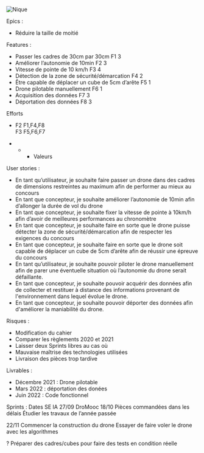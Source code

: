 ![Nique](https://github.com/Xanbertis/DisClover/assets/51889880/26c62c01-32bc-407e-8a25-c44a5cfec76e)

Epics : 
-	Réduire la taille de moitié

Features : 
-	Passer les cadres de 30cm par 30cm F1 3
-	Améliorer l’autonomie de 10min F2 3
-	Vitesse de pointe de 10 km/h F3 4
-	Détection de la zone de sécurité/démarcation F4 2 
-	Être capable de déplacer un cube de 5cm d’arête F5 1 
-	Drone pilotable manuellement F6 1
-	Acquisition des données F7 3
-	Déportation des données F8 3  

 Efforts		
+	F2	F1,F4,F8	
	F3	F5,F6,F7	
-	-	+	Valeurs

User stories :
-	En tant qu’utilisateur, je souhaite faire passer un drone dans des cadres de dimensions restreintes au maximum afin de performer au mieux au concours
-	En tant que concepteur, je souhaite améliorer l’autonomie de 10min afin d’allonger la durée de vol du drone
-	En tant que concepteur, je souhaite fixer la vitesse de pointe à 10km/h afin d’avoir de meilleures performances au chronomètre
-	En tant que concepteur, je souhaite faire en sorte que le drone puisse détecter la zone de sécurité/démarcation afin de respecter les exigences du concours
-	En tant que concepteur, je souhaite faire en sorte que le drone soit capable de déplacer un cube de 5cm d’arête afin de réussir une épreuve du concours
-	En tant qu’utilisateur, je souhaite pouvoir piloter le drone manuellement afin de parer une éventuelle situation où l’autonomie du drone serait défaillante.
-   En tant que concepteur, je souhaite pouvoir acquérir des données afin de collecter et restituer à distance des informations provenant de l'environnement dans lequel évolue le drone.
-   En tant que concepteur, je souhaite pouvoir déporter des données afin d'améliorer la maniabilité du drone.

Risques :
-	Modification du cahier 
-	Comparer les règlements 2020 et 2021
-	Laisser deux Sprints libres au cas où
-	Mauvaise maîtrise des technologies utilisées
-	Livraison des pièces trop tardive

Livrables : 
-	Décembre 2021 : Drone pilotable
-	Mars 2022 : déportation des donées
-	Juin 2022 : Code fonctionnel

Sprints :
Dates	SE	IA
27/09	DroMooc
18/10	Pièces commandées dans les délais	Étudier les travaux de l’année passée
		
22/11	Commencer la construction du drone	Essayer de faire voler le drone avec les algorithmes
		
		
?	Préparer des cadres/cubes pour faire des tests en condition réelle


